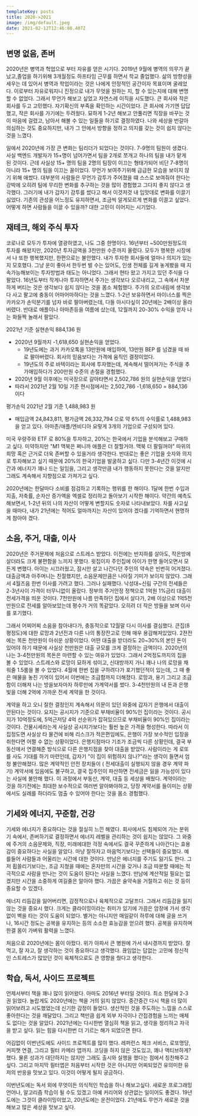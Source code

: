 ```yaml
---
templateKey: posts
title: 2020->2021
image: /img/default.jpeg
date: 2021-02-12T12:46:08.407Z
---
```

## 변명 없음, 존버

2020년은 병역과 헉업으로 부터 자유를 얻은 시기다. 2019년 9월에 병역의 의무가 끝났고,졸업을 하기위해 3개월정도 하프타임 근무를 하면서 학교 졸업했다. 삶의 방향성을 세우는 데 있어서 병역과 학업이라는 것은 나에게 안정적인 공간이자 목표이며 굴레었다. 이로부터 자유로워지니 진정으로 내가 무엇을 원하는 지, 할 수 있는지에 대해 변명 할 수 없었다. 그래서 무언가 해보고 싶었고 자연스레 이직을 시도했다. 큰 회사와 작은 회사를 두고 고민했다. 자기확신의 부족을 확인하는 시간이었다. 큰 회사에 가기엔 답답했고, 작은 회사를 가기에는 두려웠다. 묘하게 1-2년 해보고 안풀리면 직장을 바꾸는 것이 마음에 걸렸고, 남아서 해볼 수 있는 일들을 하기로 결정하였다. 나와 세상을 번갈아 의심하는 것도 중요하지만, 내가 그 안에서 방향을 정하고 의지를 갖는 것이 쉽지 않다는 것을 느꼈다.

일에서 2020년에 가장 큰 변화는 팀리더가 되었다는 것이다. 7-9명의 팀원이 생겼다. 사실 백엔드 개발자가 15+명이 넘어가면서 팀을 2개로 쪼개고 하나의 팀을 내가 맡게 된 것이다. 근데 사실상 15+ 명의 팀을 2명의 팀장이 이끄는 형태가되어 비단 7-8명이 아니라 15+ 명의 팀을 이끄는 꼴이었다. 무언가 보여주기위해 급급한 모습을 보이지 않기 위해 애썼다. 대부분의 사람들은 무언가 감투가 주어졌을 떄 스스로 보여줘야 한다는 강박에 오히려 팀에 무리한 변화를 추구하는 것을 많이 경험했고 그다지 좋지 않다고 생각했다.  그러기에 내가 갑자기 감투를 썼다고 해서 이것저것 내 입맛데로 변화를 이끌기 싫었다. 기존의 관성을 어느정도 유지하면서, 조금씩 알게모르게 변화를 이끌고 싶었다. 어떻게 하면 사람들을 이끌 수 있을까? 대한 고민이 이어지는 시기었다.

## 재테크, 해외 주식 투자

코로나로 모두가 투자에 열광하였고, 나도 그중 한명이다. 16년부터 ~500만원정도의 투자를 해왔지만, 2020년 투자금액을 3천만원 수준까지 올렸다. 모두가 행복한 시장에서 나 또한 행복했지만, 한편으로는 불안했다. 내가 투자한 회사들에 얼마나 의지가 있는지 모호했다. 그냥 운이 좋아서 한두번 벌 수는 있어도, 인생 전체를 길게 놓게봤을 때 지속가능해보이는 투자방법과 태도는 아니었다. 그래서 현타 왔고 가지고 있던 주식을 다 팔았다.  16년도부터 작게나마 투자하면서 주가는 생각보다 오르내리고, 그 속에서 차분하게 버티는 것은 생각보다 쉽지 않다는 것을 몸소 체험했다. 주가의 오르내림에 생각보다 사고 팔고에 충동이 어마어마하다는 것을 느꼈다. 1-2년 보유하면서 마이너스를 찍은 카카오가 손익분기를 넘자 바로 팔아버렸는데, 다들 아시다싶이 20년에는 2배이상 올라버렸다. 반대로 애플이나 아마존등을 여름에 샀는데, 12월까지 20-30% 수익을 얻자 나는 화들짝 놀래서 팔았다.

2021년 기준 실현손익 884,136 원

- 2020년 9월까지 -1,618,650 실현손익을 얻었다.
    - 19년도에는 과거 카카오톡을 13만원에 매입하여, 13만원 BEP 를 넘겼을 때 바로 팔아버렸다. 회사의 믿음보다는 가격에 움직인 결정이었다.
    - 19년도의 주로 바텍이라는 회사에 투자했는데, 계속해서 떨어져가는 주식을 추가매입하다가 200만원 수준의 손절을 경험했다.
- 2020년 9월 이후에는 미국장으로 갈아타면서 2,502,786 원의 실현손익을 얻었다
- 따라서 2021년 2월 10일 기준 현시점에서는 2,502,786 -1,618,650 = 884,136 이다

평가손익 2021년 2월 기준 1,488,983 원

- 매입금액 24,843,811, 평가금액 26,332,794 으로 약 6%의 수익률로 1,488,983 을 얻고 있다. 아마존/애플/엔비디아 요렇게 3개의 기업으로 구성되어 있다.

미국 우량주와 ETF 로 80%을 투자하고, 20%는 한국에서 기업을 분석해보고 구매하고 싶다. 미약하지만 "M1 맥북은 쩌니까 애플은 더 잘할거야. 맥북 더 팔릴꺼야" 따위의 희망 혹은 근거로 더욱 존버할 수 있을거라 생각한다. 반대로는 좋은 기업을 숫자와 의지로 투자해보고 싶기 때문에 20%의 한국기업을 발굴하고 싶다. 다만 3-4년간 이것에 시간과 에너지가 꽤나 드는 일임을, 그리고 생각만큼 내가 행동하지 못한다는 것을 알지만 그래도 계속해서 지향점으로 가져가고 싶다.

2020년에는 한달마다 소비를 점검하고 기록하는 행위를 한 해이다. 1달에 한번 수입과 지출, 저축률, 순자산 증가액을 엑셀로 정리하고 돌아보기 시작한 해이다. 약간의 예측도 해보면서, 1-2년 뒤의 나의 자산이 어떻게 변할지도 숫자로 나타내보았다. 차를 사고싶을 때마다, 내가 21년에는 적어도 얼마까지는 자산이 있어야 겠다를 기억하면서 현명하게 참아야 겠다.

## 소음, 주거, 대출, 이사

2020년은 주거문제에 처음으로 스트레스 받았다. 이전에는 반지하를 살아도, 작은방에 살더라도 크게 불편함을 느끼지 못했다. 윗집이자 주인집에 아이가 한명 들어오면서 모든게 변했다. 아이는 시끄러웠고, 잠시만 살고 나간다던 주인의 약속은 빈번히 어겨졌다. 대출금액과 아주머니는 친절했지만, 소음문제만큼은 나아질 기미가 보이지 않았다. 그래서 4월즈음 한번 이사를 가려고 했다. 그러나 실패했다. 낙성대~신림 구간의 전세들은 2-3년사이 가격이 터무니없이 올랐다. 정부의 주거안정 정책으로 1억원 1%금리 대출이 전세가격을 띄운 것이다. 7천만원에 나름 만족하던 집에서 살다가, 2배 이상으로 1억5천만원으로 전세를 알아보았는데 평수가 거의 똑같았다. 오히려 더 작은 방들을 보며 이사를 포기했다. 

그래서 어찌어찌 소음을 참아내다가, 충동적으로 12월말 다시 이사를 결심했다. 큰집(8평정도)에 대한 로망과 2년전과 다른 나의 통장잔고로 인해 매우 용감해져있었다. 2젼전에는 목돈 천만원이 아쉬운 상황이었다. 어떤 대출을 받더라도 20~30%의 본인 돈이 있어야 하기 때문에 사실상 천만원은 대출 규모를 크게 결정하는 금액이다. 2020년의 나는 3-4천만원의 목돈은 마련할 수 있는 여유가 있었다. 그래서 2억정도까지의 집을 볼 수 있었다. 스트레스와 로망이 묘하게 섞이고, 신대방까지 가니 꽤나 나의 로망을 채워줄 1.5룸을 볼 수 있었다. 4월에 한번 집을 구하려다가 포기했던적이 있는데, 그 때 좋은 매물을 놓친 기억이 있어서 이번에는 조급함까지 더해졌다. 로망과, 용기 그리고 조급함이 더해져 나는 방을보자마자 하루만에 가계약서를 썼다. 3-4천만원의 내 돈과 은행빛을 더해 2억에 가까운 전세 계약을 한 것이다.

계약을 하고 오니 잘한 결정인지 계속해서 의문이 있던 와중에 갑자기 은행에서 대출이 안된다는 것이다. 요지는 공시지가 기준으로 부채비율이 90%인 집이라는 것이다. 공시지가 10억정도에, 5억근저당 4억 선순위가 잡혀있으므로 부채비율이 90%인 집이라는 것이다. 건물시세라는게 사실상 공시지가보다는 훨씬 높은 가격을 형성한다. 따라서 이 집정도면 사실상 타 물건에 비해 리스크가 적은편임에도, 은행이 가장 보수적인 입장을 취한다면 어쩔 수 없는 상황이었다. 은행지점마다 기조가 조금씩 다른 상황인데, 결국 부동산에서 연결해준 방식으로 다른 은행지점을 찾아 대출을 받았다. 사람이라는 게 로또를 사도 기대를 하기 마련인데, 갑자기 "이 집이 위험하지 않나?"라는 생각이 들면서 엄청 불안해졌다. 많은 계약적인 안전 장치들이 ( 전세대출이 실행되지 않을 경우 계약 파기) 계약서에 있음에도 불구하고, 결국 집주인이 파산하면 전세금은 잃을 가능성이 있다는 사실에 불안해 했다. 이 과정에서 부동산, 계약, 대출 등 세상을 배웠다. 계약이라는 것을 하기전에는 최대한 보수적으로 여러번 알아봐야하고, 당장 계약서를 들이미는 상황에서도 실례를 하더라도 멈출 수 있어야 한다는 것을 몸소 경험했다.

## 기세와 에너지, 꾸준함, 건강

기세와 에너지가 중요하다는 것을 절실히 느낀 해였다. 회사에서도 침체되어 가는 분위기 속에서, 존버하기로 결정하면서 에너지 레벨을 관리하는 것이 쉽지는 않았다. 그 와중에 주거의 소음문제와, 직장, 미래에대한 걱정 속에서도 결국 꾸준하게 나아간다는 효용감이 중요하다는 사실을 알았다. 마냥 잘하자고 마음먹기보다는 선택들이 중요했다. 예를들어 사람들과 어울리는 시간에 대한 것이다. 만남은 에너지를 주기도 잃기도 한다. 그저 휩쓸리기보다는, 조금 지쳤을 때에는 혼자만의 시간을 갖거나  조금 따분할 때에는 적극적으로 사람을 만나는 것이 도움이 된다는 사실을 느꼈다. 만남에 계산적일 필요는 없겠지만 시간을 소중하게 여길줄은 알아야 했다. 가끔은 술약속을 거절하고 쉬는 것 등이 중요할 수 있겠다.

에너지 리듬감을 잃어버리면, 감정적으로나 육체적으로 고달프다. 그래서 리듬감을 잃지 않는 것을 중요시 했다. 크게는 클라이밍이라는 취미가 있기에 가끔은 암장에 가서 생각없이 벽을 타는 것이 도움이 되었다. 별거는 아니지만 매일같이 하루에 대해 글을 쓰거나, 16시간 정도는 공복을 유지하는 등의 소소한 효능감을 얻으려 했다. 공복을 유지하며 한결 몸이 가벼워 활력을 느꼈다. 

처음으로 2020년에는 몸이 아팠다. 위가 아파서 큰 병원에 가서 내시경까지 받았다. 잘 먹고, 잘 자고, 잘 생각하는 것이 중요하다고 생각했다. 끊임없는 답없는 고민에 정신적인 스트레스가 많았던 것이 육체적으로도 큰 영향을 줬다고 생각한다.

## 학습, 독서, 사이드 프로젝트

언제서부터 책을 꽤나 많이 읽어왔다. 아마도 2016년 부터일 것이다. 최소 한달에 2-3권 읽었다. 놀랍게도 2020년에는 책을 거의 읽지 않았다. 중간중간 다시 책을 더 많이 읽어보려고 시도했었는데 신기한 감정이 들었다. 생산적인 것을 주도하는 느낌을 스스로 좋아한다는 것을 깨달았다. 그리고 책만큼 쉽게 외부 자극이나 간접경험을 느끼는 매체도 없다는 것을 알았다. 2021년에는 다시한번 열심히 책을 읽고, 생각을 정리하고 자극을 받고 싶다. 읽는 힘을 다시한번 더 기르는 해가 되었으면 한다.

어김없이 이번년도에도 사이드 프로젝트를 많이 했다. 레퍼런스 체크 서비스, 로또명당, 커피챗 연결, 그리고 필터 카메라 앱까지. 코딩을 하지 않은 것도있고, 꽤나 액티브하게? 했다. 물론 성과가 대단하지는 않지만 그래도 출시와 실행을 했다는 점에서 칭찬해주고싶다. 그리고 마지막 필터앱은 처음부터 시작한 것은 아니지만 어찌되었건 유의미한 유저의 반응을 맛보고 있다. 이것이 어떻게 될지 궁금하다.

이번년도에는 독서 외에 무엇이든 의식적인 학습을 하나 해보고싶다. 새로운 프로그래밍 언어나, 알고리즘 학습이 될 수도 있겠고 아예 커리어와 상관없는 일이어도 좋겠다. 19년도에는 그것이 클라이밍이었고, 20년도에는 운전이었다. 21년에도 무언가 새로운 것을 해보고 많은 세상을 맛보고 싶다.
